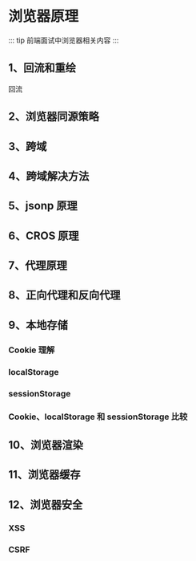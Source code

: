# 浏览器原理

::: tip
前端面试中浏览器相关内容
:::

## 1、回流和重绘

回流

## 2、浏览器同源策略

## 3、跨域

## 4、跨域解决方法

## 5、jsonp 原理

## 6、CROS 原理

## 7、代理原理

## 8、正向代理和反向代理

## 9、本地存储

### Cookie 理解

### localStorage

### sessionStorage

### Cookie、localStorage 和 sessionStorage 比较

## 10、浏览器渲染

## 11、浏览器缓存

## 12、浏览器安全

### XSS

### CSRF
